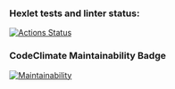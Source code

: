 ### Hexlet tests and linter status:
[![Actions Status](https://github.com/aralts/php-project-45/actions/workflows/hexlet-check.yml/badge.svg)](https://github.com/aralts/php-project-45/actions)

### CodeClimate Maintainability Badge
[![Maintainability](https://api.codeclimate.com/v1/badges/4db2e9098154db45f759/maintainability)](https://codeclimate.com/github/aralts/php-project-45/maintainability)